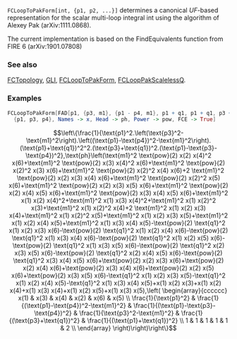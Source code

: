 `FCLoopToPakForm[int, {p1, p2, ...}]` determines a canonical $UF$-based representation for the scalar multi-loop integral int using the algorithm of Alexey Pak (arXiv:1111.0868).

The current implementation is based on the FindEquivalents function from FIRE 6 (arXiv:1901.07808)

### See also

[FCTopology](FCTopology), [GLI](GLI), [FCLoopToPakForm](FCLoopToPakForm), [FCLoopPakScalelessQ](FCLoopPakScalelessQ).

### Examples

```mathematica
FCLoopToPakForm[FAD[p1, {p3, m1}, {p1 - p4, m1}, p1 + q1, p1 + q1, p3 + q1, p1 - p3 - p4], 
  {p1, p3, p4}, Names -> x, Head -> ph, Power -> pow, FCE -> True]
```

$$\left\{\frac{1}{\text{p1}^2.\left(\text{p3}^2-\text{m1}^2\right).\left((\text{p1}-\text{p4})^2-\text{m1}^2\right).(\text{p1}+\text{q1})^2^2.(\text{p3}+\text{q1})^2.(\text{p1}-\text{p3}-\text{p4})^2},\text{ph}\left(\text{m1}^2 \text{pow}(2) x(2) x(4)^2 x(6)+\text{m1}^2 \text{pow}(2) x(3) x(4)^2 x(6)+\text{m1}^2 \text{pow}(2) x(2)^2 x(3) x(6)+\text{m1}^2 \text{pow}(2) x(2)^2 x(4) x(6)+2 \text{m1}^2 \text{pow}(2) x(2) x(3) x(4) x(6)+\text{m1}^2 \text{pow}(2) x(2)^2 x(5) x(6)+\text{m1}^2 \text{pow}(2) x(2) x(3) x(5) x(6)+\text{m1}^2 \text{pow}(2) x(2) x(4) x(5) x(6)+\text{m1}^2 \text{pow}(2) x(3) x(4) x(5) x(6)+\text{m1}^2 x(1) x(2) x(4)^2+\text{m1}^2 x(1) x(3) x(4)^2+\text{m1}^2 x(1) x(2)^2 x(3)+\text{m1}^2 x(1) x(2)^2 x(4)+2 \text{m1}^2 x(1) x(2) x(3) x(4)+\text{m1}^2 x(1) x(2)^2 x(5)+\text{m1}^2 x(1) x(2) x(3) x(5)+\text{m1}^2 x(1) x(2) x(4) x(5)+\text{m1}^2 x(1) x(3) x(4) x(5)-\text{pow}(2) \text{q1}^2 x(1) x(2) x(3) x(6)-\text{pow}(2) \text{q1}^2 x(1) x(2) x(4) x(6)-\text{pow}(2) \text{q1}^2 x(1) x(3) x(4) x(6)-\text{pow}(2) \text{q1}^2 x(1) x(2) x(5) x(6)-\text{pow}(2) \text{q1}^2 x(1) x(3) x(5) x(6)-\text{pow}(2) \text{q1}^2 x(2) x(3) x(5) x(6)-\text{pow}(2) \text{q1}^2 x(2) x(4) x(5) x(6)-\text{pow}(2) \text{q1}^2 x(3) x(4) x(5) x(6)+\text{pow}(2) x(2) x(3) x(6)+\text{pow}(2) x(2) x(4) x(6)+\text{pow}(2) x(3) x(4) x(6)+\text{pow}(2) x(2) x(5) x(6)+\text{pow}(2) x(3) x(5) x(6)-\text{q1}^2 x(1) x(2) x(3) x(5)-\text{q1}^2 x(1) x(2) x(4) x(5)-\text{q1}^2 x(1) x(3) x(4) x(5)+x(1) x(2) x(3)+x(1) x(2) x(4)+x(1) x(3) x(4)+x(1) x(2) x(5)+x(1) x(3) x(5),\left(
\begin{array}{cccccc}
 x(1) & x(3) & x(4) & x(2) & x(6) & x(5) \\
 \frac{1}{\text{p1}^2} & \frac{1}{(\text{p1}-\text{p4})^2-\text{m1}^2} & \frac{1}{(\text{p1}-\text{p3}-\text{p4})^2} & \frac{1}{\text{p3}^2-\text{m1}^2} & \frac{1}{(\text{p3}+\text{q1})^2} & \frac{1}{(\text{p1}+\text{q1})^2} \\
 1 & 1 & 1 & 1 & 1 & 2 \\
\end{array}
\right)\right)\right\}$$